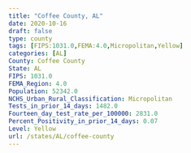 ```yaml
---
title: "Coffee County, AL"
date: 2020-10-16
draft: false
type: county
tags: [FIPS:1031.0,FEMA:4.0,Micropolitan,Yellow]
categories: [AL]
County: Coffee County
State: AL
FIPS: 1031.0
FEMA_Region: 4.0
Population: 52342.0
NCHS_Urban_Rural_Classification: Micropolitan
Tests_in_prior_14_days: 1482.0
Fourteen_day_test_rate_per_100000: 2831.0
Percent_Positivity_in_prior_14_days: 0.07
Level: Yellow
url: /states/AL/coffee-county
---
```



